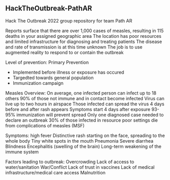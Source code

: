 ## HackTheOutbreak-PathAR
Hack The Outbreak 2022 group repository for team Path AR

Reports surface that there are over 1,000 cases of measles, resulting in 115 deaths in your assigned geographic area
The location has poor resources and limited infrastructure for diagnosing and treating patients
The disease and rate of transmission is at this time unknown
The job is to use augmented reality to respond to or contain the outbreak

Level of prevention: Primary Prevention
  - Implemented before illness or exposure has occured
  - Targedted towards general population
  - Immunization campaign

Measles Overview:
On average, one infected person can infect up to 18 others
90% of those not immune and in contact become infected
Virus can live up to two hours in airspace
Those infected can spread the virus 4 days before and after rash appears
Symptoms start 4 days after exposure
93-95% immunization will prevent spread
Only one diagnosed case needed to declare an outbreak
30% of those infected in resource poor settings die from complications of measles (MSF)

Symptoms:
high fever
Distinctive rash starting on the face, spreading to the whole body
Tiny white spots in the mouth
Pneumonia
Severe diarrhea
Blindness
Encephalitis (swelling of the brain)
Long-term weakening of the immune system

Factors leading to outbreak:
Overcrowding
Lack of access to water/sanitation
War/Conflict
Lack of trust in vaccines
Lack of medical infrastructure/medical care access
Malnutrition
